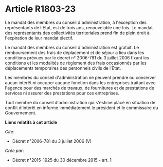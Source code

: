 # Article R1803-23

Le mandat des membres du conseil d'administration, à l'exception des représentants de l'Etat, est de trois ans, renouvelable
une fois. Le mandat des représentants des collectivités territoriales prend fin de plein droit à l'expiration de leur mandat
électif. 

Le mandat des membres du conseil d'administration est gratuit. Le remboursement des frais de déplacement et de séjour a lieu
dans les conditions prévues par le décret n° 2006-781 du 3 juillet 2006 fixant les conditions et les modalités de règlement
des frais occasionnés par les déplacements temporaires des personnels civils de l'Etat. 

Les membres du conseil d'administration ne peuvent prendre ou conserver aucun intérêt ni occuper aucune fonction dans les
entreprises traitant avec l'agence pour des marchés de travaux, de fournitures et de prestations de services ni assurer des
prestations pour ces entreprises. 

Tout membre du conseil d'administration qui s'estime placé en situation de conflit d'intérêt en informe immédiatement le
président et le commissaire du Gouvernement.

**Liens relatifs à cet article**

_Cite_:

  - Décret n°2006-781 du 3 juillet 2006 (V)

_Créé par_:

  - Décret n°2015-1925 du 30 décembre 2015 - art. 1
